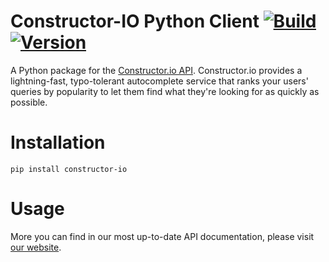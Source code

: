 # Constructor-IO Python Client [![Build](https://travis-ci.org/Constructor-io/constructorio-python.svg?branch=master)](https://travis-ci.org/Constructor-io/constructorio-python) [![Version](https://img.shields.io/pypi/v/constructor-io.svg)](https://pypi.python.org/pypi/constructor-io)

A Python package for the [Constructor.io API](http://constructor.io/docs).  Constructor.io provides a lightning-fast, typo-tolerant autocomplete service that ranks your users' queries by popularity to let them find what they're looking for as quickly as possible.

Installation
===


    pip install constructor-io


Usage
===

More you can find in our most up-to-date API documentation, please visit [our website](https://constructor.io/docs/?python#).
